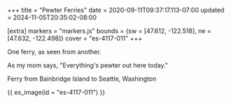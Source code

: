 +++
title = "Pewter Ferries"
date = 2020-09-11T09:37:17.113-07:00
updated = 2024-11-05T20:35:02-08:00

[extra]
markers = "markers.js"
bounds = {sw = [47.612, -122.518], ne = [47.632, -122.498]}
cover = "es-4117-011"
+++

One ferry, as seen from another.

<!-- more -->

As my mom says, "Everything's pewter out here today."

Ferry from Bainbridge Island to Seattle, Washington

{{ es_image(id = "es-4117-011") }}
